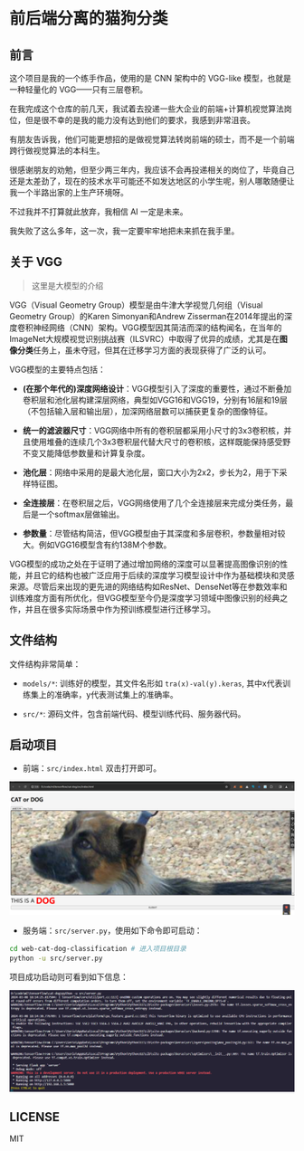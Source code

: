 # 前后端分离的猫狗分类

## 前言

这个项目是我的一个练手作品，使用的是 CNN 架构中的 VGG-like 模型，也就是一种轻量化的 VGG——只有三层卷积。

在我完成这个仓库的前几天，我试着去投递一些大企业的前端+计算机视觉算法岗位，但是很不幸的是我的能力没有达到他们的要求，我感到非常沮丧。

有朋友告诉我，他们可能更想招的是做视觉算法转岗前端的硕士，而不是一个前端跨行做视觉算法的本科生。

很感谢朋友的劝勉，但至少两三年内，我应该不会再投递相关的岗位了，毕竟自己还是太差劲了，现在的技术水平可能还不如发达地区的小学生呢，别人哪敢随便让我一个半路出家的上生产环境呀。

不过我并不打算就此放弃，我相信 AI 一定是未来。

我失败了这么多年，这一次，我一定要牢牢地把未来抓在我手里。

## 关于 VGG

> 这里是大模型的介绍

VGG（Visual Geometry Group）模型是由牛津大学视觉几何组（Visual Geometry Group）的Karen Simonyan和Andrew Zisserman在2014年提出的深度卷积神经网络（CNN）架构。VGG模型因其简洁而深的结构闻名，在当年的ImageNet大规模视觉识别挑战赛（ILSVRC）中取得了优异的成绩，尤其是在**图像分类**任务上，虽未夺冠，但其在迁移学习方面的表现获得了广泛的认可。

VGG模型的主要特点包括：

- **(在那个年代的)深度网络设计**：VGG模型引入了深度的重要性，通过不断叠加卷积层和池化层构建深层网络，典型如VGG16和VGG19，分别有16层和19层（不包括输入层和输出层），加深网络层数可以捕获更复杂的图像特征。

- **统一的滤波器尺寸**：VGG网络中所有的卷积层都采用小尺寸的3x3卷积核，并且使用堆叠的连续几个3x3卷积层代替大尺寸的卷积核，这样既能保持感受野不变又能降低参数量和计算复杂度。

- **池化层**：网络中采用的是最大池化层，窗口大小为2x2，步长为2，用于下采样特征图。

- **全连接层**：在卷积层之后，VGG网络使用了几个全连接层来完成分类任务，最后是一个softmax层做输出。

- **参数量**：尽管结构简洁，但VGG模型由于其深度和多层卷积，参数量相对较大。例如VGG16模型含有约138M个参数。

VGG模型的成功之处在于证明了通过增加网络的深度可以显著提高图像识别的性能，并且它的结构也被广泛应用于后续的深度学习模型设计中作为基础模块和灵感来源。尽管后来出现的更先进的网络结构如ResNet、DenseNet等在参数效率和训练难度方面有所优化，但VGG模型至今仍是深度学习领域中图像识别的经典之作，并且在很多实际场景中作为预训练模型进行迁移学习。

## 文件结构

文件结构非常简单：

- `models/*`: 训练好的模型，其文件名形如 `tra(x)-val(y).keras`, 其中x代表训练集上的准确率，y代表测试集上的准确率。

- `src/*`: 源码文件，包含前端代码、模型训练代码、服务器代码。


## 启动项目

- 前端：`src/index.html` 双击打开即可。

![猫狗分类前端界面](./README_PICS/frontend.png)

- 服务端：`src/server.py`，使用如下命令即可启动：

```sh
cd web-cat-dog-classification # 进入项目根目录
python -u src/server.py
```

项目成功启动则可看到如下信息：

![猫狗分类前端界面](./README_PICS/backend.png)


## LICENSE

MIT